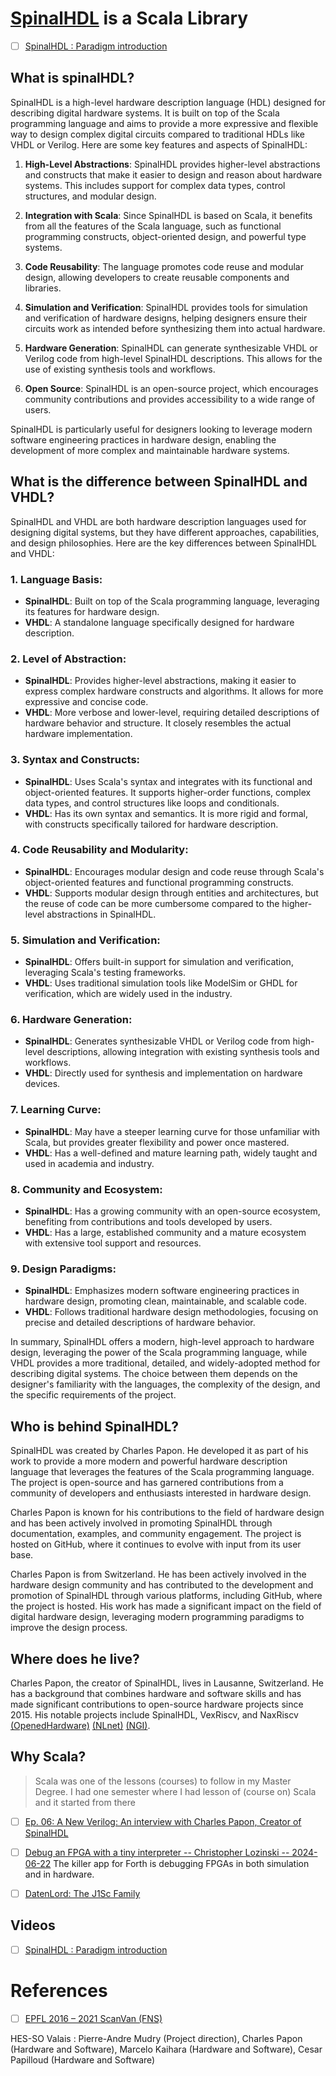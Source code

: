 # [SpinalHDL](https://github.com/SpinalHDL/SpinalHDL) is a Scala Library

- [ ] [SpinalHDL : Paradigm introduction](https://www.youtube.com/watch?v=XyDiz3SRogY)

## What is spinalHDL?

SpinalHDL is a high-level hardware description language (HDL) designed for describing digital hardware systems. It is built on top of the Scala programming language and aims to provide a more expressive and flexible way to design complex digital circuits compared to traditional HDLs like VHDL or Verilog. Here are some key features and aspects of SpinalHDL:

1. **High-Level Abstractions**: SpinalHDL provides higher-level abstractions and constructs that make it easier to design and reason about hardware systems. This includes support for complex data types, control structures, and modular design.

2. **Integration with Scala**: Since SpinalHDL is based on Scala, it benefits from all the features of the Scala language, such as functional programming constructs, object-oriented design, and powerful type systems.

3. **Code Reusability**: The language promotes code reuse and modular design, allowing developers to create reusable components and libraries.

4. **Simulation and Verification**: SpinalHDL provides tools for simulation and verification of hardware designs, helping designers ensure their circuits work as intended before synthesizing them into actual hardware.

5. **Hardware Generation**: SpinalHDL can generate synthesizable VHDL or Verilog code from high-level SpinalHDL descriptions. This allows for the use of existing synthesis tools and workflows.

6. **Open Source**: SpinalHDL is an open-source project, which encourages community contributions and provides accessibility to a wide range of users.

SpinalHDL is particularly useful for designers looking to leverage modern software engineering practices in hardware design, enabling the development of more complex and maintainable hardware systems.

## What is the difference between SpinalHDL and VHDL?

SpinalHDL and VHDL are both hardware description languages used for designing digital systems, but they have different approaches, capabilities, and design philosophies. Here are the key differences between SpinalHDL and VHDL:

### **1. Language Basis:**
- **SpinalHDL**: Built on top of the Scala programming language, leveraging its features for hardware design.
- **VHDL**: A standalone language specifically designed for hardware description.

### **2. Level of Abstraction:**
- **SpinalHDL**: Provides higher-level abstractions, making it easier to express complex hardware constructs and algorithms. It allows for more expressive and concise code.
- **VHDL**: More verbose and lower-level, requiring detailed descriptions of hardware behavior and structure. It closely resembles the actual hardware implementation.

### **3. Syntax and Constructs:**
- **SpinalHDL**: Uses Scala's syntax and integrates with its functional and object-oriented features. It supports higher-order functions, complex data types, and control structures like loops and conditionals.
- **VHDL**: Has its own syntax and semantics. It is more rigid and formal, with constructs specifically tailored for hardware description.

### **4. Code Reusability and Modularity:**
- **SpinalHDL**: Encourages modular design and code reuse through Scala's object-oriented features and functional programming constructs.
- **VHDL**: Supports modular design through entities and architectures, but the reuse of code can be more cumbersome compared to the higher-level abstractions in SpinalHDL.

### **5. Simulation and Verification:**
- **SpinalHDL**: Offers built-in support for simulation and verification, leveraging Scala's testing frameworks.
- **VHDL**: Uses traditional simulation tools like ModelSim or GHDL for verification, which are widely used in the industry.

### **6. Hardware Generation:**
- **SpinalHDL**: Generates synthesizable VHDL or Verilog code from high-level descriptions, allowing integration with existing synthesis tools and workflows.
- **VHDL**: Directly used for synthesis and implementation on hardware devices.

### **7. Learning Curve:**
- **SpinalHDL**: May have a steeper learning curve for those unfamiliar with Scala, but provides greater flexibility and power once mastered.
- **VHDL**: Has a well-defined and mature learning path, widely taught and used in academia and industry.

### **8. Community and Ecosystem:**
- **SpinalHDL**: Has a growing community with an open-source ecosystem, benefiting from contributions and tools developed by users.
- **VHDL**: Has a large, established community and a mature ecosystem with extensive tool support and resources.

### **9. Design Paradigms:**
- **SpinalHDL**: Emphasizes modern software engineering practices in hardware design, promoting clean, maintainable, and scalable code.
- **VHDL**: Follows traditional hardware design methodologies, focusing on precise and detailed descriptions of hardware behavior.

In summary, SpinalHDL offers a modern, high-level approach to hardware design, leveraging the power of the Scala programming language, while VHDL provides a more traditional, detailed, and widely-adopted method for describing digital systems. The choice between them depends on the designer's familiarity with the languages, the complexity of the design, and the specific requirements of the project.

## Who is behind SpinalHDL?

SpinalHDL was created by Charles Papon. He developed it as part of his work to provide a more modern and powerful hardware description language that leverages the features of the Scala programming language. The project is open-source and has garnered contributions from a community of developers and enthusiasts interested in hardware design.

Charles Papon is known for his contributions to the field of hardware design and has been actively involved in promoting SpinalHDL through documentation, examples, and community engagement. The project is hosted on GitHub, where it continues to evolve with input from its user base.

Charles Papon is from Switzerland. He has been actively involved in the hardware design community and has contributed to the development and promotion of SpinalHDL through various platforms, including GitHub, where the project is hosted. His work has made a significant impact on the field of digital hardware design, leveraging modern programming paradigms to improve the design process.

## Where does he live?

Charles Papon, the creator of SpinalHDL, lives in Lausanne, Switzerland. He has a background that combines hardware and software skills and has made significant contributions to open-source hardware projects since 2015. His notable projects include SpinalHDL, VexRiscv, and NaxRiscv [(OpenedHardware)](https://www.openedhardware.com/p/ep-06-a-new-verilog) [(NLnet)](https://nlnet.nl/events/20240411/index.html) [(NGI)](https://www.ngi.eu/event/webinar-open-source-cpu-and-soc-design/).

## Why Scala?

> Scala was one of the lessons (courses) to follow in my Master Degree. I had one semester where I had lesson of (course on) Scala and it started from there

- [ ] [Ep. 06: A New Verilog: An interview with Charles Papon, Creator of SpinalHDL](https://www.openedhardware.com/p/ep-06-a-new-verilog)

- [ ] [Debug an FPGA with a tiny interpreter -- Christopher Lozinski -- 2024-06-22](https://www.youtube.com/watch?v=oyaqaAckQwU)
The killer app for Forth is debugging FPGAs in both simulation and in hardware.
- [ ] [DatenLord: The J1Sc Family](https://youtu.be/6kXC__VmdNI?si=e_VGaT9GrjvxFRK5)


## Videos

- [ ] [SpinalHDL : Paradigm introduction](https://www.youtube.com/watch?v=XyDiz3SRogY)

# References

- [ ] [EPFL 2016 – 2021 ScanVan (FNS)](https://www.epfl.ch/labs/dhlab/projects/scanvan)

HES-SO Valais : Pierre-Andre Mudry (Project direction), Charles Papon (Hardware and Software), Marcelo Kaihara (Hardware and Software), Cesar Papilloud (Hardware and Software)

